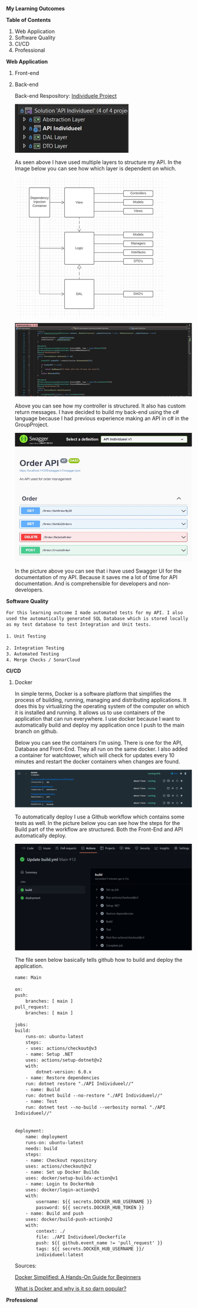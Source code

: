 __My Learning Outcomes__

__Table of Contents__

1. Web Application
2. Software Quality
3. CI/CD
4. Professional
   
__Web Application__
1. Front-end
2. Back-end

    Back-end
    Respository: [Individuele Project](https://github.com/timojw/Individuele-Project)

    ![structure](../Media/layers.jpg)

    As seen above I have used multiple layers to structure my API. In the Image below you can see how which layer is dependent on which.

    ![structure](../Media/Layer%20Diagram.png)

    ![controller](../Media/controller.jpg)

    Above you can see how my controller is structured. It also has custom return messages. I have decided to build my back-end using the c# language because I had previous experience making an API in c# in the GroupProject.

    ![swagger](../Media/Screenshot%202022-06-13%20113710.jpg)

    In the picture above you can see that i have used Swagger UI for the documentation of my API. Because it saves me a lot of time for API documentation. And is comprehensible for developers and non-developers.

__Software Quality__

    For this learning outcome I made automated tests for my API. I also used the automatically generated SQL Database which is stored locally as my test database to test Integration and Unit tests.

    1. Unit Testing

    2. Integration Testing
    3. Automated Testing
    4. Merge Checks / SonarCloud

__CI/CD__

1. Docker

    In simple terms, Docker is a software platform that simplifies the process of building, running, managing and distributing applications. It does this by virtualizing the operating system of the computer on which it is installed and running. It allows us to use containers of the application that can run everywhere. I use docker because I want to automatically build and deploy my application once I push to the main branch on github.

    Below you can see the containers I'm using. There is one for the API, Database and Front-End. They all run on the same docker. I also added a container for watchtower, which will check for updates every 10 minutes and restart the docker containers when changes are found.

    ![](../Media/dockercontainers.png)

    To automatically deploy I use a Github workflow which contains some tests as well. In the picture below you can see how the steps for the Build part of the workflow are structured. Both the Front-End and API automatically deploy.

    ![deployment](../Media/automaticdeployment1.png)

   The file seen below basically tells github how to build and deploy the application.

    ```
    name: Main

    on:
    push:
        branches: [ main ]
    pull_request:
        branches: [ main ]

    jobs:
    build:
        runs-on: ubuntu-latest
        steps:
        - uses: actions/checkout@v3
        - name: Setup .NET
        uses: actions/setup-dotnet@v2
        with:
            dotnet-version: 6.0.x
        - name: Restore dependencies
        run: dotnet restore "./API Individueel//" 
        - name: Build
        run: dotnet build --no-restore "./API Individueel//"
        - name: Test
        run: dotnet test --no-build --verbosity normal "./API Individueel//"


    deployment:
        name: deployment
        runs-on: ubuntu-latest
        needs: build
        steps:
        - name: Checkout repository
        uses: actions/checkout@v2
        - name: Set up Docker Buildx
        uses: docker/setup-buildx-action@v1
        - name: Login to DockerHub
        uses: docker/login-action@v1
        with:
            username: ${{ secrets.DOCKER_HUB_USERNAME }}
            password: ${{ secrets.DOCKER_HUB_TOKEN }}
        - name: Build and push
        uses: docker/build-push-action@v2
        with:
            context: ./
            file: ./API Individueel/Dockerfile
            push: ${{ github.event_name != 'pull_request' }}
            tags: ${{ secrets.DOCKER_HUB_USERNAME }}/
            individueel:latest
    ```

    Sources:

    [Docker Simplified: A Hands-On Guide for Beginners](https://medium.com/free-code-camp/docker-simplified-96639a35ff36#06d9)

    [What is Docker and why is it so darn popular?](https://www.zdnet.com/article/what-is-docker-and-why-is-it-so-darn-popular/)


__Professional__